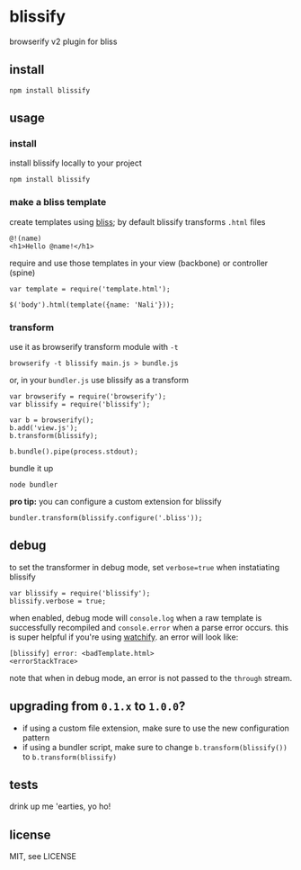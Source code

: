 blissify
========

browserify v2 plugin for bliss


## install

```
npm install blissify
```


## usage

### install

install blissify locally to your project

```
npm install blissify
```

### make a bliss template

create templates using [bliss](https://github.com/cstivers78/bliss/wiki); by default blissify transforms `.html` files

```
@!(name)
<h1>Hello @name!</h1>
```

require and use those templates in your view (backbone) or controller (spine)

```
var template = require('template.html');

$('body').html(template({name: 'Nali'}));
```

### transform

use it as browserify transform module with `-t`

```
browserify -t blissify main.js > bundle.js
```

or, in your `bundler.js` use blissify as a transform

```
var browserify = require('browserify');
var blissify = require('blissify');

var b = browserify();
b.add('view.js');
b.transform(blissify);

b.bundle().pipe(process.stdout);
```

bundle it up

```
node bundler
```

**pro tip:** you can configure a custom extension for blissify

```
bundler.transform(blissify.configure('.bliss'));
```


## debug

to set the transformer in debug mode, set `verbose=true` when instatiating blissify

```
var blissify = require('blissify');
blissify.verbose = true;
```

when enabled, debug mode will `console.log` when a raw template is successfully recompiled and `console.error` when a parse error occurs. this is super helpful if you're using [watchify](https://github.com/substack/watchify). an error will look like:

```
[blissify] error: <badTemplate.html>
<errorStackTrace>
```

note that when in debug mode, an error is not passed to the `through` stream.


## upgrading from `0.1.x` to `1.0.0`?

- if using a custom file extension, make sure to use the new configuration pattern
- if using a bundler script, make sure to change `b.transform(blissify())` to `b.transform(blissify)`


## tests

drink up me 'earties, yo ho!


## license

MIT, see LICENSE
